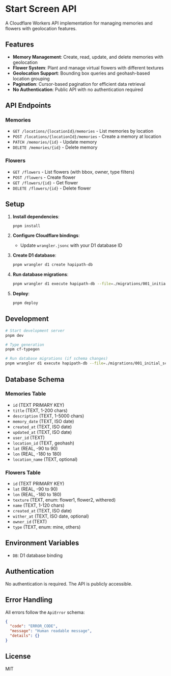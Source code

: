 # Start Screen API

A Cloudflare Workers API implementation for managing memories and flowers with geolocation features.

## Features

- **Memory Management**: Create, read, update, and delete memories with geolocation
- **Flower System**: Plant and manage virtual flowers with different textures
- **Geolocation Support**: Bounding box queries and geohash-based location grouping
- **Pagination**: Cursor-based pagination for efficient data retrieval
- **No Authentication**: Public API with no authentication required

## API Endpoints

### Memories
- `GET /locations/{locationId}/memories` - List memories by location
- `POST /locations/{locationId}/memories` - Create a memory at location
- `PATCH /memories/{id}` - Update memory
- `DELETE /memories/{id}` - Delete memory

### Flowers
- `GET /flowers` - List flowers (with bbox, owner, type filters)
- `POST /flowers` - Create flower
- `GET /flowers/{id}` - Get flower
- `DELETE /flowers/{id}` - Delete flower


## Setup

1. **Install dependencies**:
   ```bash
   pnpm install
   ```

2. **Configure Cloudflare bindings**:
   - Update `wrangler.jsonc` with your D1 database ID

3. **Create D1 database**:
   ```bash
   pnpm wrangler d1 create hapipath-db
   ```

4. **Run database migrations**:
   ```bash
   pnpm wrangler d1 execute hapipath-db --file=./migrations/001_initial_schema.sql
   ```

5. **Deploy**:
   ```bash
   pnpm deploy
   ```

## Development

```bash
# Start development server
pnpm dev

# Type generation
pnpm cf-typegen

# Run database migrations (if schema changes)
pnpm wrangler d1 execute hapipath-db --file=./migrations/001_initial_schema.sql
```

## Database Schema

### Memories Table
- `id` (TEXT PRIMARY KEY)
- `title` (TEXT, 1-200 chars)
- `description` (TEXT, 1-5000 chars)
- `memory_date` (TEXT, ISO date)
- `created_at` (TEXT, ISO date)
- `updated_at` (TEXT, ISO date)
- `user_id` (TEXT)
- `location_id` (TEXT, geohash)
- `lat` (REAL, -90 to 90)
- `lon` (REAL, -180 to 180)
- `location_name` (TEXT, optional)

### Flowers Table
- `id` (TEXT PRIMARY KEY)
- `lat` (REAL, -90 to 90)
- `lon` (REAL, -180 to 180)
- `texture` (TEXT, enum: flower1, flower2, withered)
- `name` (TEXT, 1-120 chars)
- `created_at` (TEXT, ISO date)
- `wither_at` (TEXT, ISO date, optional)
- `owner_id` (TEXT)
- `type` (TEXT, enum: mine, others)

## Environment Variables

- `DB`: D1 database binding

## Authentication

No authentication is required. The API is publicly accessible.

## Error Handling

All errors follow the `ApiError` schema:
```json
{
  "code": "ERROR_CODE",
  "message": "Human readable message",
  "details": {}
}
```

## License

MIT